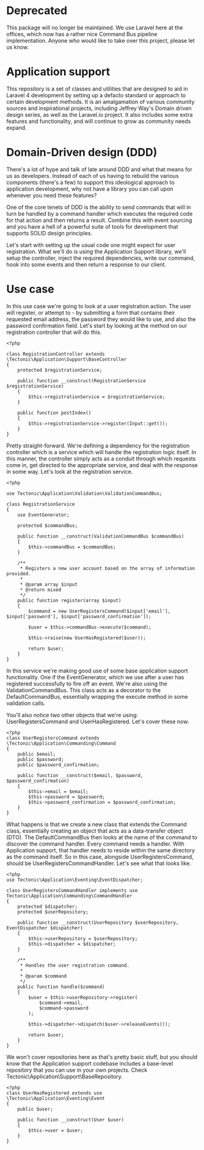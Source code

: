 # Deprecated

This package will no longer be maintained. We use Laravel here at the offices, which now has a rather nice Command Bus pipeline implementation. Anyone who would like to take over this project, please let us know.

# Application support

This repository is a set of classes and utilities that are designed to aid in Laravel 4 development by setting up a defacto standard or approach to certain development methods. It is an amalgamation of various community sources and inspirational projects, including Jeffrey Way's Domain driven design series, as well as the Laravel.io project. It also includes some extra features and functionality, and will continue to grow as community needs expand.

# Domain-Driven design (DDD)

There's a lot of hype and talk of late around DDD and what that means for us as developers. Instead of each of us having to rebuild the various
components (there's a few) to support this ideological approach to application development, why not have a library you can call upon whenever
you need these features?

One of the core tenets of DDD is the ability to send commands that will in turn be handled by a command handler which executes the required code for that action and then returns a result. Combine this with event sourcing and you have a hell of a powerful suite of tools for development that supports SOLID design principles.

Let's start with setting up the usual code one might expect for user registration. What we'll do is using the Application Support library, we'll setup the controller, inject the required dependencies, write our command, hook into some events and then return a response to our client.

# Use case

In this use case we're going to look at a user registration action. The user will register, or attempt to - by submitting a form that contains their requested email address, the password they would like to use, and also the password confirmation field. Let's start by looking at the method on our registration controller that will do this.

    <?php

    class RegistrationController extends \Tectonic\Application\Support\BaseController
    {
        protected $registrationService;

        public function __construct(RegistrationService $registrationService)
        {
            $this->registrationService = $registrationService;
        }

        public function postIndex()
        {
            $this->registrationService->register(Input::get());
        }
    }


Pretty straight-forward. We're defining a dependency for the registration controller which is a service which will handle the registration logic itself. In this manner, the controller simply acts as a conduit through which requests come in, get directed to the appropriate service, and deal with the response in some way. Let's look at the registration service.

    <?php

    use Tectonic\Application\Validation\ValidationCommandBus;

    class RegistrationService
    {
    	use EventGenerator;

    	protected $commandBus;

    	public function __construct(ValidationCommandBus $commandBus)
    	{
    		$this->commandBus = $commandBus;
    	}

    	/**
    	 * Registers a new user account based on the array of information provided.
    	 *
    	 * @param array $input
    	 * @return mixed
    	 */
    	public function register(array $input)
    	{
    		$command = new UserRegistersCommand($input['email'], $input['password'], $input['password_confirmation']);

    		$user = $this->commandBus->execute($command);

    		$this->raise(new UserHasRegistered($user));

    		return $user;
    	}
    }

In this service we're making good use of some base application support functionality. One if the EventGenerator, which we use after a user has registered successfully to fire off an event. We're also using the ValidationCommandBus. This class acts as a decorator to the DefaultCommandBus, essentially wrapping the execute method in some validation calls.

You'll also notice two other objects that we're using: UserRegistersCommand and UserHasRegistered. Let's cover these now.

    <?php
    class UserRegistersCommand extends \Tectonic\Application\Commanding\Command
    {
    	public $email;
    	public $password;
    	public $password_confirmation;

    	public function __construct($email, $password, $password_confirmation)
    	{
    		$this->email = $email;
    		$this->password = $password;
    		$this->password_confirmation = $password_confirmation;
    	}
    }


What happens is that we create a new class that extends the Command class, essentially creating an object that acts as a data-transfer object (DTO). The DefaultCommandBus then looks at the name of the command to discover the command handler. Every command needs a handler. With Application support, that handler needs to reside within the same directory as the command itself. So in this case, alongside UserRegistersCommand, should be UserRegistersCommandHandler. Let's see what that looks like.


    <?php
    use Tectonic\Application\Eventing\EventDispatcher;

    class UserRegistersCommandHandler implements use Tectonic\Application\Commanding\CommandHandler
    {
    	protected $dispatcher;
    	protected $userRepository;

    	public function __construct(UserRepository $userRepository, EventDispatcher $dispatcher)
    	{
    		$this->userRepository = $userRepository;
    		$this->dispatcher = $dispatcher;
    	}

    	/**
    	 * Handles the user registration command.
    	 *
    	 * @param $command
    	 */
    	public function handle($command)
    	{
    		$user = $this->userRepository->register(
    			$command->email,
    			$command->password
    		);

    		$this->dispatcher->dispatch($user->releaseEvents());

    		return $user;
    	}
    }

We won't cover repositories here as that's pretty basic stuff, but you should know that the Application support codebase includes a base-level repository that you can use in your own projects. Check Tectonic\Application\Support\BaseRepository.
    
    <?php
    class UserHasRegistered extends use \Tectonic\Application\Eventing\Event
    {
        public $user;

        public function __construct(User $user)
        {
            $this->user = $user;
        }
    }
